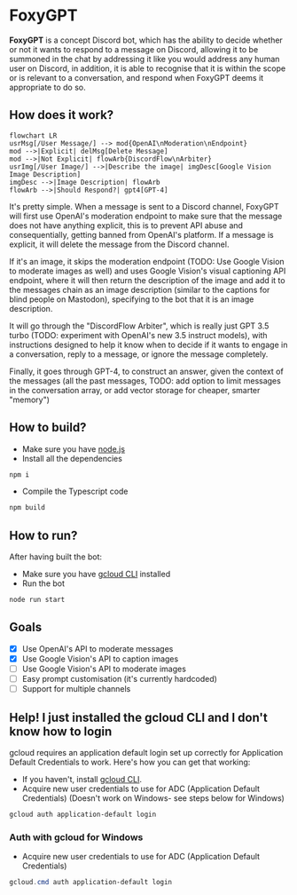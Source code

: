 # FoxyGPT

**FoxyGPT** is a concept Discord bot, which has the ability to decide whether or not it wants to respond to a message on Discord, allowing it to be summoned in the chat by addressing it like you would address any human user on Discord, in addition, it is able to recognise that it is within the scope or is relevant to a conversation, and respond when FoxyGPT deems it appropriate to do so.

## How does it work?

```mermaid
flowchart LR
usrMsg[/User Message/] --> mod{OpenAI\nModeration\nEndpoint}
mod -->|Explicit| delMsg[Delete Message]
mod -->|Not Explicit| flowArb{DiscordFlow\nArbiter}
usrImg[/User Image/] -->|Describe the image| imgDesc[Google Vision Image Description]
imgDesc -->|Image Description| flowArb
flowArb -->|Should Respond?| gpt4[GPT-4]
```

It's pretty simple. When a message is sent to a Discord channel, FoxyGPT will first use OpenAI's moderation endpoint to make sure that the message does not have anything explicit, this is to prevent API abuse and consequentially, getting banned from OpenAI's platform. If a message is explicit, it will delete the message from the Discord channel.

If it's an image, it skips the moderation endpoint (TODO: Use Google Vision to moderate images as well) and uses Google Vision's visual captioning API endpoint, where it will then return the description of the image and add it to the messages chain as an image description (similar to the captions for blind people on Mastodon), specifying to the bot that it is an image description.

It will go through the "DiscordFlow Arbiter", which is really just GPT 3.5 turbo (TODO: experiment with OpenAI's new 3.5 instruct models), with instructions designed to help it know when to decide if it wants to engage in a conversation, reply to a message, or ignore the message completely.

Finally, it goes through GPT-4, to construct an answer, given the context of the messages (all the past messages, TODO: add option to limit messages in the conversation array, or add vector storage for cheaper, smarter "memory")

## How to build?

- Make sure you have [node.js](https://nodejs.org/)
- Install all the dependencies

```sh
npm i
```

- Compile the Typescript code

```sh
npm build
```

## How to run?

After having built the bot:

- Make sure you have [gcloud CLI](https://cloud.google.com/sdk/docs/install) installed
- Run the bot

```sh
node run start
```

## Goals

- [x] Use OpenAI's API to moderate messages
- [x] Use Google Vision's API to caption images
- [ ] Use Google Vision's API to moderate images
- [ ] Easy prompt customisation (it's currently hardcoded)
- [ ] Support for multiple channels

## Help! I just installed the gcloud CLI and I don't know how to login

gcloud requires an application default login set up correctly for Application Default Credentials to work. Here's how you can get that working:

- If you haven't, install [gcloud CLI](https://cloud.google.com/sdk/docs/install).
- Acquire new user credentials to use for ADC (Application Default Credentials) (Doesn't work on Windows- see steps below for Windows)

```sh
gcloud auth application-default login
```

### Auth with gcloud for Windows

- Acquire new user credentials to use for ADC (Application Default Credentials)

```powershell
gcloud.cmd auth application-default login
```
